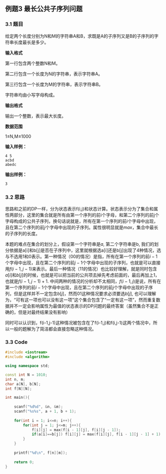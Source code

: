 ## 例题3 最长公共子序列问题

### 3.1 题目

给定两个长度分别为N和M的字符串A和B，求既是A的子序列又是B的子序列的字符串长度最长是多少。

**输入格式**

第一行包含两个整数N和M。

第二行包含一个长度为N的字符串，表示字符串A。

第三行包含一个长度为M的字符串，表示字符串B。

字符串均由小写字母构成。

**输出格式**

输出一个整数，表示最大长度。

**数据范围**

1≤N,M≤1000

**输入样例：**

```
4 5
acbd
abedc
```

**输出样例：**

```
3
```

### 3.2 思路

思路和之前的DP一样，分为状态表示f(i,j)和状态计算。状态表示分为了集合和属性两部分，这里的集合就是所有由第一个序列的前i个字母，和第二个序列的前j个字母构成的公共子序列，换句话说就是，所有在第一个序列的前$i$个字母中出现，且在第二个序列的前$j$个字母中出现的子序列。属性很明显就是$max$，集合中最长的子序列的长度。

本题的难点在集合的划分上，假设第一个字符串是$a$, 第二个字符串是b, 我们的划分依据是a[i]和b[j]是否在子序列中，这里就根据选a[i]还是b[j]出现了4种情况，选与不选用1和0表示。第一种情况（00的情况）是指，所有在第一个序列的前$i-1$个字母中出现，且在第二个序列的前$j-1$个字母中出现的子序列，也就是可以直接用$f(i-1,j-1)$来表示。最后一种情况（11的情况）也比较好理解，就是同时包含$a[i]$和$b[j]$的时候，也就是可以把当前的公共项去掉先考虑前面的，最后再加上1，也就是$f(i-1,j-1)+1$. 中间两种的情况的分析却不太相同，$f(i-1,j)$是说，所有在第一个序列的前$i-1$个字母中出现，且在第二个序列的前$j$个字母中出现的子序列，但是这样并不一定包含$b[j]$，然而01这种情况要求必须要选$b[j]$, 也可以理解为，“可有这一项也可以没有这一项”这个集合包含了“一定有这一项”，然而重复数据并不一定会影响属性为最值的状态表示的DP问题的最终答案（虽然集合不是正确的，但是对最终结果没有影响）


同时可以认识到，f(i-1,j-1)这种情况被包含在了f(i-1,j)和f(i,j-1)这两个情况中，所以一般的题解为了简洁都会直接忽略这种情况。

### 3.3 Code

```cpp
#include <iostream>
#include <algorithm>

using namespace std;

const int N = 1010;
int n, m;
char a[N], b[N];
int f[N][N];

int main(){
    
    scanf("%d%d", &n, &m);
    scanf("%s%s", a + 1, b + 1);
    
    for(int i = 1; i<=n; i++){
        for(int j = 1; j<=m; j++){
            f[i][j] = max(f[i - 1][j], f[i][j - 1]);
            if(a[i]==b[j]) f[i][j] = max(f[i][j], f[i - 1][j - 1] + 1);
        }
    }
    
    printf("%d\n", f[n][m]);
    
    return 0;
}
```
